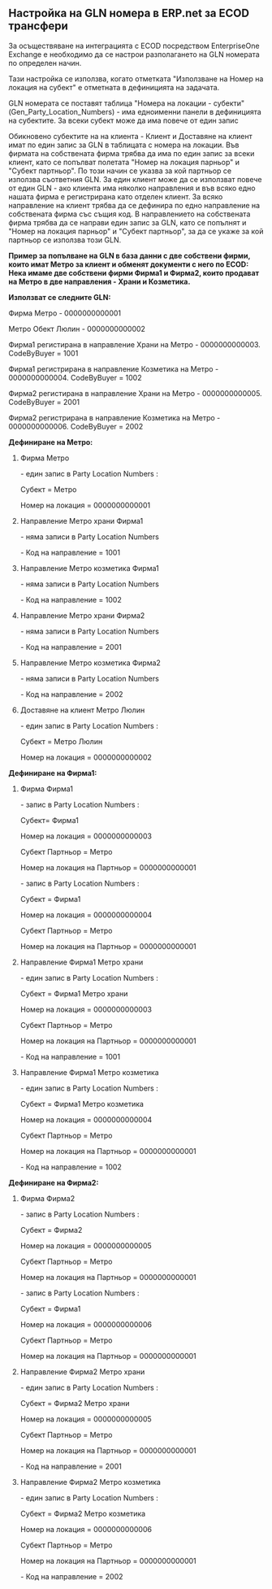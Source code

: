 ## Настройка на GLN номера в ERP.net за ECOD трансфери

За осъществяване на интеграцията с ECOD посредством EnterpriseOne Exchange е необходимо да се настрои разполагането на GLN номерата по определен начин.

Тази настройка се използва, когато отметката  "Използване на Номер на локация на субект" е отметната в дефиницията на задачата.

GLN номерата се поставят таблица "Номера на локации - субекти" (Gen_Party_Location_Numbers) -  има едноименни панели в дефиницията на субектите. За всеки субект може да има повече от един запис
 
Обикновено субектите на на клиента - Клиент и Доставяне на клиент имат по един запис за GLN в таблицата с номера на локации. 
Във фирмата на собствената фирма трябва да има по един запис за всеки клиент, като се попълват полетата "Номер на локация парньор" и "Субект партньор".  По този начин се указва за кой партньор се използва съответния GLN.  За един клиент може да се използват повече от един GLN - ако клиента има няколко направления и във всяко едно нашата фирма е регистрирана като отделен клиент.
За всяко направление на клиент трябва да се дефинира по едно направление на собствената фирма със същия код. В направлението на собствената фирма трябва да се направи един запис за GLN, като се попълнят и "Номер на локация парньор" и "Субект партньор", за да се укаже за кой партньор се използва този GLN.
 
**Пример за попълване на GLN в база данни с две собствени фирми, които имат Метро за клиент и обменят документи с него по ECOD:
Нека имаме две собствени фирми Фирма1 и Фирма2, които продават на Метро в две направления - Храни и Козметика.**

**Използват се следните GLN:**

Фирма Метро  - 0000000000001

Метро Обект Люлин - 0000000000002

Фирма1 регистирана в направление Храни на Метро - 0000000000003. CodeByBuyer = 1001

Фирма1 регистрирана в направление Козметика на Метро - 0000000000004. CodeByBuyer = 1002

Фирма2 регистирана в направление Храни на Метро - 0000000000005. CodeByBuyer = 2001

Фирма2 регистрирана в направление Козметика на Метро - 0000000000006. CodeByBuyer = 2002

**Дефиниране на Метро:**

1. Фирма Метро

     \- един запис в Party Location Numbers :

     Субект = Метро

     Номер на локация = 0000000000001


2. Направление Метро храни Фирма1

     \- няма записи в Party Location Numbers

     \- Код на направление = 1001

3. Направление Метро козметика Фирма1

     \- няма записи в Party Location Numbers

     \- Код на направление = 1002

4. Направление Метро храни Фирма2

     \- няма записи в Party Location Numbers

     \- Код на направление = 2001

5. Направление Метро козметика Фирма2

     \- няма записи в Party Location Numbers

     \- Код на направление = 2002

6. Доставяне на клиент Метро Люлин

     \- един запис в Party Location Numbers :

     Субект = Метро Люлин

     Номер на локация = 0000000000002


**Дефиниране на Фирма1:**

1. Фирма Фирма1

     \- запис в Party Location Numbers :

     Субект= Фирма1

     Номер на локация = 0000000000003

     Субект Партньор = Метро

     Номер на локация на Партньор = 0000000000001

     \- запис в Party Location Numbers :

     Субект = Фирма1

     Номер на локация = 0000000000004

     Субект Партньор = Метро

     Номер на локация на Партньор = 0000000000001

2. Направление Фирма1 Метро храни

     \- един запис в Party Location Numbers :

     Субект = Фирма1 Метро храни

     Номер на локация = 0000000000003

     Субект Партньор = Метро

     Номер на локация на Партньор = 0000000000001

     \- Код на направление = 1001

3. Направление Фирма1 Метро козметика

     \- един запис в Party Location Numbers :

     Субект = Фирма1 Метро козметика

     Номер на локация = 0000000000004

     Субект Партньор = Метро

     Номер на локация на Партньор = 0000000000001

     \- Код на направление = 1002


**Дефиниране на Фирма2:**

1. Фирма Фирма2

     \- запис в Party Location Numbers :

     Субект = Фирма2

     Номер на локация = 0000000000005

     Субект Партньор = Метро

     Номер на локация на Партньор = 0000000000001

     \- запис в Party Location Numbers :

     Субект = Фирма1

     Номер на локация = 0000000000006

     Субект Партньор = Метро

     Номер на локация на Партньор = 0000000000001

2. Направление Фирма2 Метро храни

     \- един запис в Party Location Numbers :

     Субект = Фирма2 Метро храни

     Номер на локация = 0000000000005

     Субект Партньор = Метро

     Номер на локация на Партньор = 0000000000001

     \- Код на направление = 2001

3. Направление Фирма2 Метро козметика

     \- един запис в Party Location Numbers :

     Субект = Фирма2 Метро козметика

     Номер на локация = 0000000000006

     Субект Партньор = Метро

     Номер на локация на Партньор = 0000000000001

     \- Код на направление = 2002

